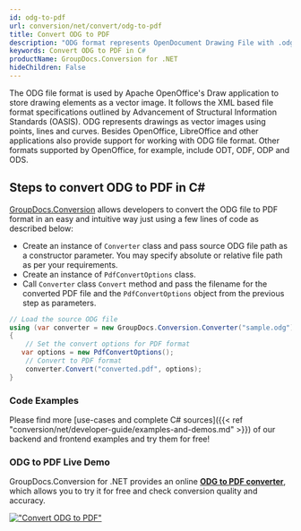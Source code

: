 ```yaml
---
id: odg-to-pdf
url: conversion/net/convert/odg-to-pdf
title: Convert ODG to PDF
description: "ODG format represents OpenDocument Drawing File with .odg extension. Learn how to convert ODG to PDF file programmatically in C# language using GroupDocs.Conversion for .NET library."
keywords: Convert ODG to PDF in C#
productName: GroupDocs.Conversion for .NET
hideChildren: False
---
```


The ODG file format is used by Apache OpenOffice's Draw application to store drawing elements as a vector image. It follows the XML based file format specifications outlined by Advancement of Structural Information Standards (OASIS). ODG represents drawings as vector images using points, lines and curves. Besides OpenOffice, LibreOffice and other applications also provide support for working with ODG file format. Other formats supported by OpenOffice, for example, include ODT, ODF, ODP and ODS.

## Steps to convert ODG to PDF in C#

[GroupDocs.Conversion](https://products.groupdocs.com/conversion/net) allows developers to convert the ODG file to PDF format in an easy and intuitive way just using a few lines of code as described below:

* Create an instance of `Converter` class and pass source ODG file path as a constructor parameter. You may specify absolute or relative file path as per your requirements. 
* Create an instance of `PdfConvertOptions` class.
* Call `Converter` class `Convert` method and pass the filename for the converted PDF file and the `PdfConvertOptions` object from the previous step as parameters.

```csharp
// Load the source ODG file
using (var converter = new GroupDocs.Conversion.Converter("sample.odg"))
{
    // Set the convert options for PDF format
   var options = new PdfConvertOptions();
    // Convert to PDF format
    converter.Convert("converted.pdf", options);
}
```

### Code Examples

Please find more [use-cases and complete C# sources]({{< ref "conversion/net/developer-guide/examples-and-demos.md" >}}) of our backend and frontend examples and try them for free!

### ODG to PDF Live Demo

GroupDocs.Conversion for .NET provides an online [**ODG to PDF converter**](https://products.groupdocs.app/conversion/odg-to-pdf), which allows you to try it for free and check conversion quality and accuracy.

[!["Convert ODG to PDF"](conversion/net/images/convert-to-pdf/convert-odg-to-pdf.png)](https://products.groupdocs.app/conversion/odg-to-pdf)